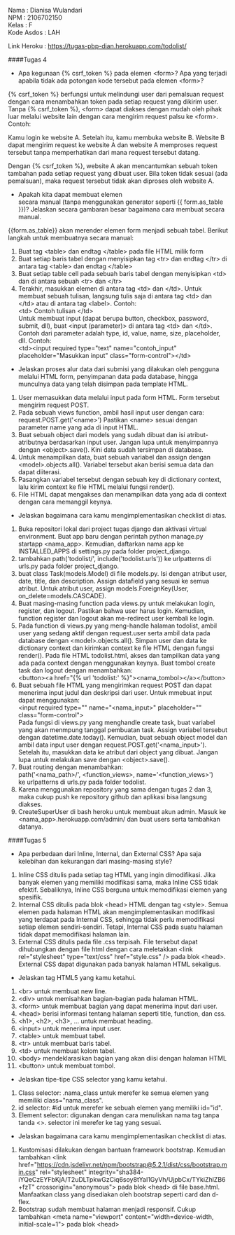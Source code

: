Nama		: Dianisa Wulandari<br>
NPM		    : 2106702150<br>
Kelas		: F<br>
Kode Asdos	: LAH<br>

Link Heroku : https://tugas-pbp-dian.herokuapp.com/todolist/

####Tugas 4
- Apa kegunaan {% csrf_token %} pada elemen \<form>? Apa yang terjadi apabila tidak ada potongan kode tersebut pada elemen \<form>?

{% csrf_token %} berfungsi untuk melindungi user dari pemalsuan request dengan cara menambahkan token pada setiap request yang dikirim user. Tanpa {% csrf_token %}, \<form> dapat diakses dengan mudah oleh pihak luar melalui website lain dengan cara mengirim request palsu ke \<form>. Contoh:

Kamu login ke website A. Setelah itu, kamu membuka website B. Website B dapat mengirim request ke website A dan website A memproses request tersebut tanpa memperhatikan dari mana request tersebut datang.

Dengan {% csrf_token %}, website A akan mencantumkan sebuah token tambahan pada setiap request yang dibuat user. Bila token tidak sesuai (ada pemalsuan), maka request tersebut tidak akan diproses oleh website A.

- Apakah kita dapat membuat elemen <form> secara manual (tanpa menggunakan generator seperti {{ form.as_table }})? Jelaskan secara gambaran besar bagaimana cara membuat <form> secara manual.

{{form.as_table}} akan merender elemen form menjadi sebuah tabel. Berikut langkah untuk membuatnya secara manual:
1. Buat tag \<table> dan endtag \</table> pada file HTML milik form
2. Buat setiap baris tabel dengan menyisipkan tag \<tr> dan endtag \</tr> di antara tag \<table> dan endtag \</table>
3. Buat setiap table cell pada sebuah baris tabel dengan menyisipkan \<td> dan </td> di antara sebuah \<tr> dan \</tr>
4. Terakhir, masukkan elemen di antara tag \<td> dan \</td>. Untuk membuat sebuah tulisan, langsung tulis saja di antara tag \<td> dan \</td> atau di antara tag \<label>. Contoh:<br>
\<td> Contoh tulisan \</td><br>
Untuk membuat input (dapat berupa button, checkbox, password, submit, dll), buat \<input (parameter)> di antara tag \<td> dan \</td>. Contoh dari parameter adalah type, id, value, name, size, placeholder, dll. Contoh:<br>
\<td>\<input required type="text" name="contoh_input" placeholder="Masukkan input" class="form-control">\</td>

- Jelaskan proses alur data dari submisi yang dilakukan oleh pengguna melalui HTML form, penyimpanan data pada database, hingga munculnya data yang telah disimpan pada template HTML.

1. User memasukkan data melalui input pada form HTML. Form tersebut mengirim request POST.
2. Pada sebuah views function, ambil hasil input user dengan cara:
request.POST.get('\<name>')
Pastikan \<name> sesuai dengan parameter name yang ada di input HTML.
3. Buat sebuah object dari models yang sudah dibuat dan isi atribut-atributnya berdasarkan input user. Jangan lupa untuk menyimpannya dengan \<object>.save(). Kini data sudah tersimpan di database.
4. Untuk menampilkan data, buat sebuah variabel dan assign dengan \<model>.objects.all(). Variabel tersebut akan berisi semua data dan dapat diiterasi.
5. Pasangkan variabel tersebut dengan sebuah key di dictionary context, lalu kirim context ke file HTML melalui fungsi render().
6. File HTML dapat mengakses dan menampilkan data yang ada di context dengan cara memanggil keynya.

- Jelaskan bagaimana cara kamu mengimplementasikan checklist di atas.

1. Buka repositori lokal dari project tugas django dan aktivasi virtual environment. Buat app baru dengan perintah python manage.py startapp \<nama_app>. Kemudian, daftarkan nama app ke INSTALLED_APPS di settings.py pada folder project_django.
2. tambahkan path('todolist/', include('todolist.urls')) ke urlpatterns di urls.py pada folder project_django.
3. buat class Task(models.Model) di file models.py. Isi dengan atribut user, date, title, dan description. Assign datafield yang sesuai ke semua atribut. Untuk atribut user, assign models.ForeignKey(User, on_delete=models.CASCADE).
4. Buat masing-masing function pada views.py untuk melakukan login, register, dan logout. Pastikan bahwa user harus login. Kemudian, function register dan logout akan me-redirect user kembali ke login.
5. Pada function di views.py yang meng-handle halaman todolist, ambil user yang sedang aktif dengan request.user serta ambil data pada database dengan \<model>.objects.all(). Simpan user dan data ke dictionary context dan kirimkan context ke file HTML dengan fungsi render(). Pada file HTML todolist.html, akses dan tampilkan data yang ada pada context dengan menggunakan keynya. Buat tombol create task dan logout dengan menambahkan:<br>
\<button>\<a href="{% url 'todolist:<fungsi views>' %}">\<nama_tombol>\</a>\</button>
6. Buat sebuah file HTML yang mengirimkan request POST dan dapat menerima input judul dan deskripsi dari user. Untuk mmebuat input dapat menggunakan:<br>
\<input required type="<type>" name="<nama_input>" placeholder="<placeholder>" class="form-control"><br>
Pada fungsi di views.py yang menghandle create task, buat variabel yang akan menmpung tanggal pembuatan task. Assign variabel tersebut dengan datetime.date.today(). Kemudian, buat sebuah object model dan ambil data input user dengan request.POST.get('\<nama_input>'). Setelah itu, masukkan data ke atribut dari object yang dibuat. Jangan lupa untuk melakukan save dengan \<object>.save().
7. Buat routing dengan menambahkan:<br>
path('<nama_path>/', \<function_views>, name='\<function_views>')<br>
ke urlpatterns di urls.py pada folder todolist.
8. Karena menggunakan repository yang sama dengan tugas 2 dan 3, maka cukup push ke repository github dan aplikasi bisa langsung diakses.
9. CreateSuperUser di bash heroku untuk membuat akun admin. Masuk ke \<nama_app>.herokuapp.com/admin/ dan buat users serta tambahkan datanya.

####Tugas 5
- Apa perbedaan dari Inline, Internal, dan External CSS? Apa saja kelebihan dan kekurangan dari masing-masing style?

1. Inline CSS ditulis pada setiap tag HTML yang ingin dimodifikasi. Jika banyak elemen yang memiliki modifikasi sama, maka Inline CSS tidak efektif. Sebaliknya, Inline CSS berguna untuk memodifikasi elemen yang spesifik.
2. Internal CSS ditulis pada blok \<head> HTML dengan tag \<style>. Semua elemen pada halaman HTML akan mengimplementasikan modifikasi yang terdapat pada Internal CSS, sehingga tidak perlu memodifikasi setiap elemen sendiri-sendiri. Tetapi, Internal CSS pada suatu halaman tidak dapat memodifikasi halaman lain.
3. External CSS ditulis pada file .css terpisah. File tersebut dapat dihubungkan dengan file html dengan cara meletakkan \<link rel="stylesheet" type="text/css" href="style.css" /> pada blok \<head>. External CSS dapat digunakan pada banyak halaman HTML sekaligus.

- Jelaskan tag HTML5 yang kamu ketahui.

1. \<br> untuk membuat new line.
2. \<div> untuk memisahkan bagian-bagian pada halaman HTML.
3. \<form> untuk membuat bagian yang dapat menerima input dari user.
4. \<head> berisi informasi tentang halaman seperti title, function, dan css.
5. \<h1>, \<h2>, \<h3>, ... untuk membuat heading.
6. \<input> untuk menerima input user.
7. \<table> untuk membuat tabel.
8. \<tr> untuk membuat baris tabel.
9. \<td> untuk membuat kolom tabel.
10. \<body> mendeklarasikan bagian yang akan diisi dengan halaman HTML
11. \<button> untuk membuat tombol.

- Jelaskan tipe-tipe CSS selector yang kamu ketahui.

1. Class selector: .nama_class untuk merefer ke semua elemen yang memiliki class="nama_class".
2. id selector: #id untuk merefer ke sebuah elemen yang memiliki id="id".
3. Element selector: digunakan dengan cara menuliskan nama tag tanpa tanda <>. selector ini merefer ke tag yang sesuai.

- Jelaskan bagaimana cara kamu mengimplementasikan checklist di atas.

1. Kustomisasi dilakukan dengan bantuan framework bootstrap. Kemudian tambahkan \<link href="https://cdn.jsdelivr.net/npm/bootstrap@5.2.1/dist/css/bootstrap.min.css" rel="stylesheet" integrity="sha384-iYQeCzEYFbKjA/T2uDLTpkwGzCiq6soy8tYaI1GyVh/UjpbCx/TYkiZhlZB6+fzT" crossorigin="anonymous"> pada blok \<head> di file base.html. Manfaatkan class yang disediakan oleh bootstrap seperti card dan d-flex. 
2. Bootstrap sudah membuat halaman menjadi responsif. Cukup tambahkan \<meta name="viewport" content="width=device-width, initial-scale=1"> pada blok \<head>
